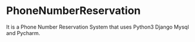 # PhoneNumberReservation
It is a Phone Number Reservation System that uses Python3 Django Mysql and Pycharm.
